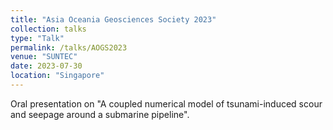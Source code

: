 ```yaml
---
title: "Asia Oceania Geosciences Society 2023"
collection: talks
type: "Talk"
permalink: /talks/AOGS2023
venue: "SUNTEC"
date: 2023-07-30
location: "Singapore"
---
```


Oral presentation on "A coupled numerical model of tsunami-induced scour and seepage around a submarine pipeline".

